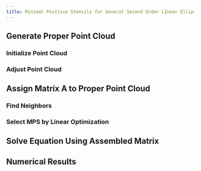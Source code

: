 ```yaml
---
title: Minimal Positive Stencils for General Second Order LInear Elliptic PDEs
---
```


## Generate Proper Point Cloud

### Initialize Point Cloud

### Adjust Point Cloud


## Assign Matrix A to Proper Point Cloud

### Find Neighbors

### Select MPS by Linear Optimization


## Solve Equation Using Assembled Matrix


## Numerical Results
